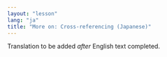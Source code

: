 ```yaml
---
layout: "lesson"
lang: "ja"
title: "More on: Cross-referencing (Japanese)"
---
```

Translation to be added _after_ English text completed.
